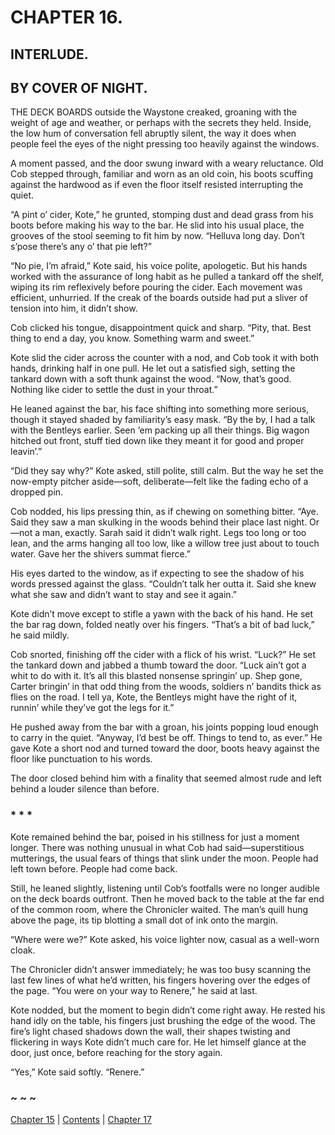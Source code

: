 # CHAPTER 16.

## INTERLUDE.

## BY COVER OF NIGHT.


THE DECK BOARDS outside the Waystone creaked, groaning with the weight of age and weather, or perhaps with the secrets they held. Inside, the low hum of conversation fell abruptly silent, the way it does when people feel the eyes of the night pressing too heavily against the windows.  

A moment passed, and the door swung inward with a weary reluctance. Old Cob stepped through, familiar and worn as an old coin, his boots scuffing against the hardwood as if even the floor itself resisted interrupting the quiet.  

“A pint o’ cider, Kote,” he grunted, stomping dust and dead grass from his boots before making his way to the bar. He slid into his usual place, the grooves of the stool seeming to fit him by now. “Helluva long day. Don’t s’pose there’s any o’ that pie left?”  

“No pie, I’m afraid,” Kote said, his voice polite, apologetic. But his hands worked with the assurance of long habit as he pulled a tankard off the shelf, wiping its rim reflexively before pouring the cider. Each movement was efficient, unhurried. If the creak of the boards outside had put a sliver of tension into him, it didn’t show.  

Cob clicked his tongue, disappointment quick and sharp. “Pity, that. Best thing to end a day, you know. Something warm and sweet.”  

Kote slid the cider across the counter with a nod, and Cob took it with both hands, drinking half in one pull. He let out a satisfied sigh, setting the tankard down with a soft thunk against the wood. “Now, that’s good. Nothing like cider to settle the dust in your throat.”  

He leaned against the bar, his face shifting into something more serious, though it stayed shaded by familiarity’s easy mask. “By the by, I had a talk with the Bentleys earlier. Seen ’em packing up all their things. Big wagon hitched out front, stuff tied down like they meant it for good and proper leavin’.”  

“Did they say why?” Kote asked, still polite, still calm. But the way he set the now-empty pitcher aside—soft, deliberate—felt like the fading echo of a dropped pin.  

Cob nodded, his lips pressing thin, as if chewing on something bitter. “Aye. Said they saw a man skulking in the woods behind their place last night. Or—not a man, exactly. Sarah said it didn’t walk right. Legs too long or too lean, and the arms hanging all too low, like a willow tree just about to touch water. Gave her the shivers summat fierce.”

His eyes darted to the window, as if expecting to see the shadow of his words pressed against the glass. “Couldn’t talk her outta it. Said she knew what she saw and didn’t want to stay and see it again.”  

Kote didn’t move except to stifle a yawn with the back of his hand. He set the bar rag down, folded neatly over his fingers. “That’s a bit of bad luck,” he said mildly.  

Cob snorted, finishing off the cider with a flick of his wrist. “Luck?” He set the tankard down and jabbed a thumb toward the door. “Luck ain’t got a whit to do with it. It’s all this blasted nonsense springin’ up. Shep gone, Carter bringin’ in that odd thing from the woods, soldiers n’ bandits thick as flies on the road. I tell ya, Kote, the Bentleys might have the right of it, runnin’ while they’ve got the legs for it.”  

He pushed away from the bar with a groan, his joints popping loud enough to carry in the quiet. “Anyway, I’d best be off. Things to tend to, as ever.” He gave Kote a short nod and turned toward the door, boots heavy against the floor like punctuation to his words.  

The door closed behind him with a finality that seemed almost rude and left behind a louder silence than before.  

### * * *  

Kote remained behind the bar, poised in his stillness for just a moment longer. There was nothing unusual in what Cob had said—superstitious mutterings, the usual fears of things that slink under the moon. People had left town before. People had come back.  

Still, he leaned slightly, listening until Cob’s footfalls were no longer audible on the deck boards outfront. Then he moved back to the table at the far end of the common room, where the Chronicler waited. The man’s quill hung above the page, its tip blotting a small dot of ink onto the margin.  

“Where were we?” Kote asked, his voice lighter now, casual as a well-worn cloak.  

The Chronicler didn’t answer immediately; he was too busy scanning the last few lines of what he’d written, his fingers hovering over the edges of the page. “You were on your way to Renere,” he said at last.  

Kote nodded, but the moment to begin didn’t come right away. He rested his hand idly on the table, his fingers just brushing the edge of the wood. The fire’s light chased shadows down the wall, their shapes twisting and flickering in ways Kote didn’t much care for. He let himself glance at the door, just once, before reaching for the story again.  

“Yes,” Kote said softly. “Renere.”  

### ~ ~ ~

[Chapter 15](CHAPTER_15.md) | [Contents](Contents.md) | [Chapter 17](CHAPTER_17.md)
